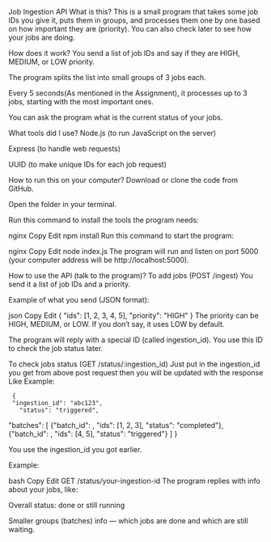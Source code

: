 Job Ingestion API
What is this?
This is a small program that takes some job IDs you give it, puts them in groups, and processes them one by one based on how important they are (priority). You can also check later to see how your jobs are doing.

How does it work?
You send a list of job IDs and say if they are HIGH, MEDIUM, or LOW priority.

The program splits the list into small groups of 3 jobs each.

Every 5 seconds(As mentioned in the Assignment), it processes up to 3 jobs, starting with the most important ones.

You can ask the program what is the current status of your jobs.

What tools did I use?
Node.js (to run JavaScript on the server)

Express (to handle web requests)

UUID (to make unique IDs for each job request)

How to run this on your computer?
Download or clone the code from GitHub.

Open the folder in your terminal.

Run this command to install the tools the program needs:

nginx
Copy
Edit
npm install
Run this command to start the program:

nginx
Copy
Edit
node index.js
The program will run and listen on port 5000 (your computer address will be http://localhost:5000).

How to use the API (talk to the program)?
To add jobs (POST /ingest)
You send it a list of job IDs and a priority.

Example of what you send (JSON format):

json
Copy
Edit
{
  "ids": [1, 2, 3, 4, 5],
  "priority": "HIGH"
}
The priority can be HIGH, MEDIUM, or LOW. If you don’t say, it uses LOW by default.

The program will reply with a special ID (called ingestion_id). You use this ID to check the job status later.

To check jobs status (GET /status/:ingestion_id)
Just put in the ingestion_id you get from above post request
then you will be updated with the response Like
Example:

	 {
     "ingestion_id": "abc123",
       "status": "triggered",
  "batches": [
    	{"batch_id": <uuid>, "ids": [1, 2, 3], "status": "completed"},
{"batch_id": <uuid>, "ids": [4, 5], "status": "triggered"}
  ]
}


You use the ingestion_id you got earlier.

Example:

bash
Copy
Edit
GET /status/your-ingestion-id
The program replies with info about your jobs, like:

Overall status: done or still running

Smaller groups (batches) info — which jobs are done and which are still waiting.

